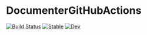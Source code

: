 # DocumenterGitHubActions

[![Build Status](https://github.com/tester/DocumenterGitHubActions.jl/actions)](https://github.com/tester/DocumenterGitHubActions.jl/workflows/CI/badge.svg)
[![Stable](https://img.shields.io/badge/docs-stable-blue.svg)](https://tester.github.io/DocumenterGitHubActions.jl/stable)
[![Dev](https://img.shields.io/badge/docs-dev-blue.svg)](https://tester.github.io/DocumenterGitHubActions.jl/dev)
